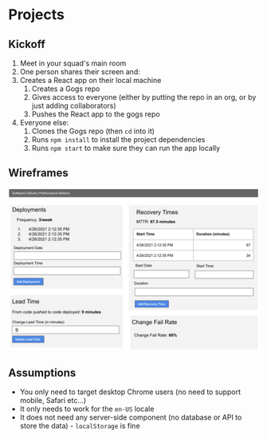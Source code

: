 # Projects

## Kickoff

1. Meet in your squad's main room
1. One person shares their screen and:
1. Creates a React app on their local machine
   1. Creates a Gogs repo
   1. Gives access to everyone (either by putting the repo in an org, or by just adding collaborators)
   1. Pushes the React app to the gogs repo
1. Everyone else:
   1. Clones the Gogs repo (then `cd` into it)
   1. Runs `npm install` to install the project dependencies
   1. Runs `npm start` to make sure they can run the app locally

## Wireframes

![](./img/wireframes.png)

## Assumptions

- You only need to target desktop Chrome users (no need to support mobile, Safari etc...)
- It only needs to work for the `en-US` locale
- It does not need any server-side component (no database or API to store the data) - `localStorage` is fine
